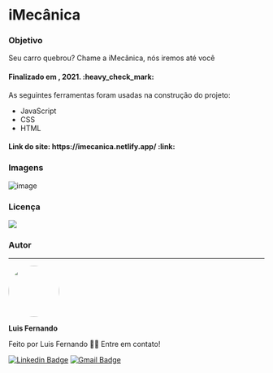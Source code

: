 <h1>iMecânica</h1>

<h3>Objetivo</h3>

<p>Seu carro quebrou? Chame a iMecânica, nós iremos até você</p>

<h4> 
	Finalizado em , 2021. :heavy_check_mark:
</h4>

As seguintes ferramentas foram usadas na construção do projeto:

- JavaScript
- CSS
- HTML

<h4>Link do site: https://imecanica.netlify.app/ :link:</h4> 

### Imagens
![image](https://user-images.githubusercontent.com/67171626/123638509-a29ba200-d7f5-11eb-9216-dc7e41a067c2.png)

### Licença
<img src="https://img.shields.io/github/license/luisfernandodass/doebrasil"/>

### Autor
---


 <img style="border-radius: 50%;" src="https://avatars.githubusercontent.com/u/67171626?s=460&u=609fc063322b859752a5675bd4e17657e650a389&v=4" width="100px;" alt=""/>
 
 <b>Luis Fernando</b>
 
Feito por Luis Fernando 👋🏽 Entre em contato!

[![Linkedin Badge](https://img.shields.io/badge/-Luis-blue?style=flat-square&logo=Linkedin&logoColor=white&link=https://www.linkedin.com/in/luisfernando/)](https://www.linkedin.com/in/luisfernando/) 
[![Gmail Badge](https://img.shields.io/badge/-luisfernandodass@gmail.com-c14438?style=flat-square&logo=Gmail&logoColor=white&link=mailto:luisfernandodass@gmail.com)](mailto:luisfernandodass@gmail.com)

